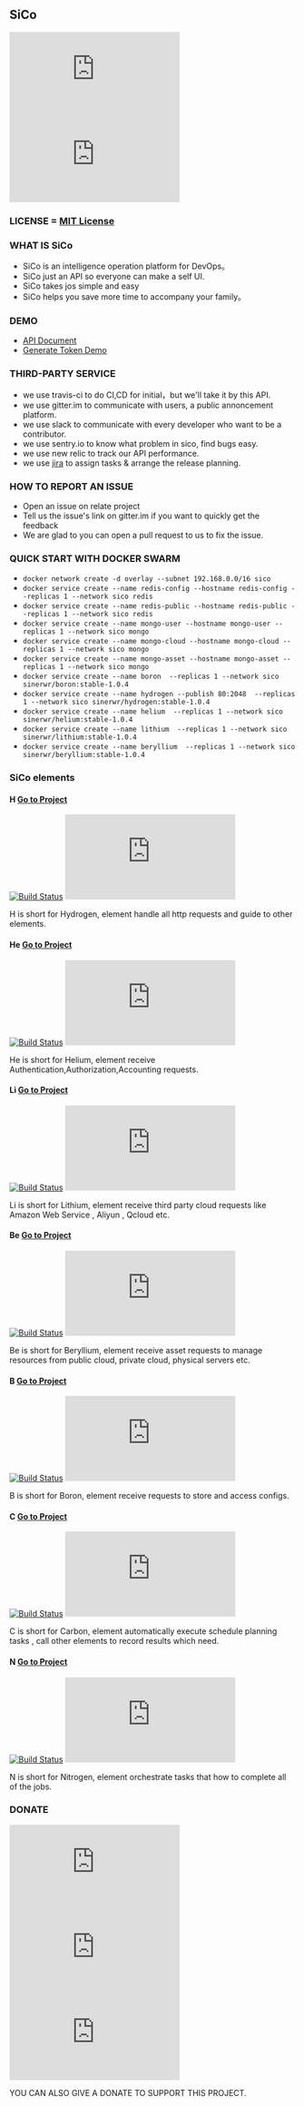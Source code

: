 ## SiCo

[![gittter](http://tool.lu/shield/ajax.html?color=%23400090&subject=gitter&status=SiCo)](https://gitter.im/SiCo-DevOps/Freedom)
[![slack](http://tool.lu/shield/ajax.html?color=%23400090&subject=slack&status=SiCo)](https://sico-ops.slack.com/)

### LICENSE  = [MIT License](https://github.com/SiCo-Ops/SiCo/blob/master/LICENSE)

### WHAT IS SiCo
  - SiCo is an intelligence operation platform for DevOps。
  - SiCo just an API so everyone can make a self UI.
  - SiCo takes jos simple and easy
  - SiCo helps you save more time to accompany your family。 

### DEMO
- [API Document](https://app.swaggerhub.com/apis/SingleCorner/SiCo-Ops/1.0.0)
- [Generate Token Demo](https://api.sico.io/public/token)

### THIRD-PARTY SERVICE
  - we use travis-ci to do CI,CD for initial，but we'll take it by this API.
  - we use gitter.im to communicate with users, a public annoncement platform.
  - we use slack to communicate with every developer who want to be a contributor.
  - we use sentry.io to know what problem in sico, find bugs easy.
  - we use new relic to track our API performance.
  - we use [jira](https://sico-ops.atlassian.net) to assign tasks & arrange the release planning.

### HOW TO REPORT AN ISSUE
  * Open an issue on relate project
  * Tell us the issue's link on gitter.im if you want to quickly get the feedback
  * We are glad to you can open a pull request to us to fix the issue. 

### QUICK START WITH DOCKER SWARM
- `docker network create -d overlay --subnet 192.168.0.0/16 sico`
- `docker service create --name redis-config --hostname redis-config --replicas 1 --network sico redis`
- `docker service create --name redis-public --hostname redis-public --replicas 1 --network sico redis`
- `docker service create --name mongo-user --hostname mongo-user --replicas 1 --network sico mongo`
- `docker service create --name mongo-cloud --hostname mongo-cloud --replicas 1 --network sico mongo`
- `docker service create --name mongo-asset --hostname mongo-asset --replicas 1 --network sico mongo`
- `docker service create --name boron  --replicas 1 --network sico sinerwr/boron:stable-1.0.4`
- `docker service create --name hydrogen --publish 80:2048  --replicas 1 --network sico sinerwr/hydrogen:stable-1.0.4`
- `docker service create --name helium  --replicas 1 --network sico sinerwr/helium:stable-1.0.4`
- `docker service create --name lithium  --replicas 1 --network sico sinerwr/lithium:stable-1.0.4`
- `docker service create --name beryllium  --replicas 1 --network sico sinerwr/beryllium:stable-1.0.4`

### SiCo elements

#### H [Go to Project](https://github.com/SiCo-Ops/H)

[![Build Status](https://travis-ci.org/SiCo-Ops/H.svg?branch=master)](https://travis-ci.org/SiCo-Ops/H)
[![gittter](http://tool.lu/shield/ajax.html?color=%23400090&subject=gitter&status=Hydrogen)](https://gitter.im/SiCo-DevOps/Hydrogen)

H is short for Hydrogen, element handle all http requests and guide to other elements.

#### He [Go to Project](https://github.com/SiCo-Ops/He)

[![Build Status](https://travis-ci.org/SiCo-Ops/He.svg?branch=master)](https://travis-ci.org/SiCo-Ops/He)
[![gittter](http://tool.lu/shield/ajax.html?color=%23400090&subject=gitter&status=Helium)](https://gitter.im/SiCo-DevOps/Helium)

He is short for Helium, element receive Authentication,Authorization,Accounting requests.

#### Li [Go to Project](https://github.com/SiCo-Ops/Li)

[![Build Status](https://travis-ci.org/SiCo-Ops/Li.svg?branch=master)](https://travis-ci.org/SiCo-Ops/Li)
[![gittter](http://tool.lu/shield/ajax.html?color=%23400090&subject=gitter&status=Lithium)](https://gitter.im/SiCo-DevOps/Lithium)

Li is short for Lithium, element receive third party cloud requests like Amazon Web Service , Aliyun , Qcloud etc.

#### Be [Go to Project](https://github.com/SiCo-Ops/Be)

[![Build Status](https://travis-ci.org/SiCo-Ops/Be.svg?branch=master)](https://travis-ci.org/SiCo-Ops/Be)
[![gittter](http://tool.lu/shield/ajax.html?color=%23400090&subject=gitter&status=Beryllium)](https://gitter.im/SiCo-DevOps/Beryllium)

Be is short for Beryllium, element receive asset requests to manage resources from public cloud, private cloud, physical servers etc.

#### B [Go to Project](https://github.com/SiCo-Ops/B)

[![Build Status](https://travis-ci.org/SiCo-Ops/B.svg?branch=master)](https://travis-ci.org/SiCo-Ops/B)
[![gittter](http://tool.lu/shield/ajax.html?color=%23400090&subject=gitter&status=Boron)](https://gitter.im/SiCo-DevOps/Boron)

B is short for Boron, element receive requests to store and access configs.

#### C [Go to Project](https://github.com/SiCo-Ops/C)

[![Build Status](https://travis-ci.org/SiCo-Ops/C.svg?branch=master)](https://travis-ci.org/SiCo-Ops/C)
[![gittter](http://tool.lu/shield/ajax.html?color=%23400090&subject=gitter&status=Carbon)](https://gitter.im/SiCo-DevOps/Carbon)

C is short for Carbon, element automatically execute schedule planning tasks , call other elements to record results which need.  

#### N [Go to Project](https://github.com/SiCo-Ops/N)

[![Build Status](https://travis-ci.org/SiCo-Ops/N.svg?branch=master)](https://travis-ci.org/SiCo-Ops/N)
[![gittter](http://tool.lu/shield/ajax.html?color=%23400090&subject=gitter&status=Nitrogen)](https://gitter.im/SiCo-DevOps/Nitrogen)

N is short for Nitrogen, element orchestrate tasks that how to complete all of the jobs.

### DONATE

[![Donate](http://tool.lu/shield/ajax.html?color=%234C1&subject=Paypal&status=$1)](https://paypal.me/sinerwr/1)
[![Donate](http://tool.lu/shield/ajax.html?color=%234C1&subject=Paypal&status=$5)](https://paypal.me/sinerwr/5)
[![Donate](http://tool.lu/shield/ajax.html?color=%234C1&subject=Paypal&status=$10)](https://paypal.me/sinerwr/10)

YOU CAN ALSO GIVE A DONATE TO SUPPORT THIS PROJECT.
